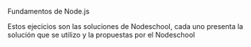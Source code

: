 Fundamentos de Node.js 

Estos ejecicios son las soluciones de Nodeschool, cada uno presenta la solución que se utilizo y la propuestas por el Nodeschool
